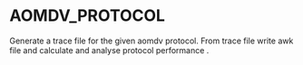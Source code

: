 # AOMDV_PROTOCOL
Generate a trace file for the given aomdv protocol.
From trace file write awk file and calculate and analyse protocol performance .
